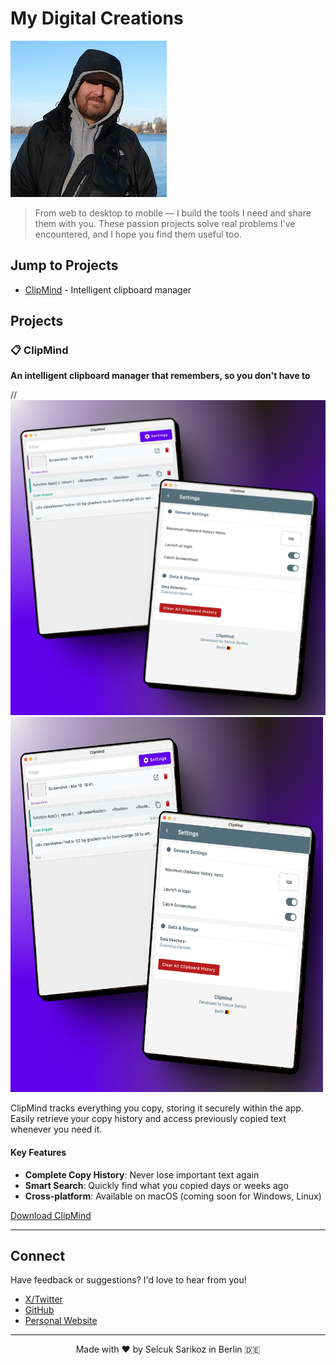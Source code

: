 # My Digital Creations

![Banner Image](./selcuk.jpeg)

> From web to desktop to mobile — I build the tools I need and share them with you. These passion projects solve real problems I've encountered, and I hope you find them useful too.

## Jump to Projects
* [ClipMind](#clipmind) - Intelligent clipboard manager

## Projects

### 📋 <a id="clipmind"></a>ClipMind

**An intelligent clipboard manager that remembers, so you don't have to**

// ![ClipMind Screenshot](./clipmind-promo.png)
<img src="./clipmind-promo.png" alt="ClipMind Promo" width="500" height="600">

ClipMind tracks everything you copy, storing it securely within the app. Easily retrieve your copy history and access previously copied text whenever you need it.

#### Key Features

- **Complete Copy History**: Never lose important text again
- **Smart Search**: Quickly find what you copied days or weeks ago
- **Cross-platform**: Available on macOS (coming soon for Windows, Linux)

[Download ClipMind](https://github.com/selcuksarikoz/apps-release/releases/tag/clipmind)

---

## Connect

Have feedback or suggestions? I'd love to hear from you!

- [X/Twitter](https://x.com/selcuksarikoz)
- [GitHub](https://github.com/selcuksarikoz)
- [Personal Website](https://www.selcuksarikoz.com)

---

<p align="center">Made with ❤️ by Selcuk Sarikoz in Berlin 🇩🇪</p>
